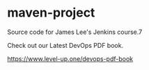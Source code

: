 # maven-project
Source code for James Lee's Jenkins course.7

Check out our Latest DevOps PDF book.

https://www.level-up.one/devops-pdf-book
